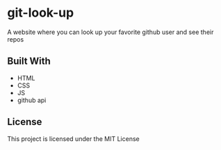 # git-look-up
A website where you can look up your favorite github user and see their repos

## Built With

* HTML
* CSS
* JS
* github api

## License

This project is licensed under the MIT License 
